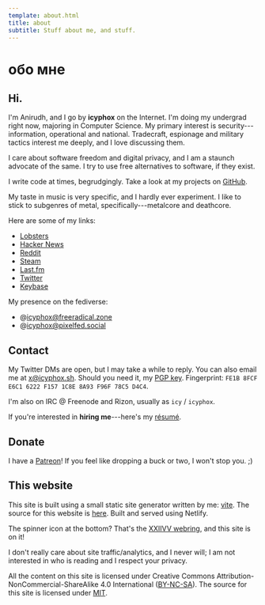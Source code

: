 ```yaml
---
template: about.html
title: about
subtitle: Stuff about me, and stuff.
---
```


# обо мне
## Hi.

I'm Anirudh, and I go by **icyphox** on the Internet. I'm doing my
undergrad right now, majoring in Computer Science. My primary interest
is security---information, operational and national. Tradecraft,
espionage and military tactics interest me deeply, and I love discussing
them.

I care about software freedom and digital privacy, and I am a staunch
advocate of the same. I try to use free alternatives to software, if
they exist.

I write code at times, begrudgingly. Take a look at my projects on
[GitHub](https://github.com/icyphox).

My taste in music is very specific, and I hardly ever experiment. I like
to stick to subgenres of metal, specifically---metalcore and deathcore.

Here are some of my links:

- [Lobsters](https://lobste.rs/u/icyphox)
- [Hacker News](https://news.ycombinator.com/user?id=Icyphox)
- [Reddit](https://reddit.com/u/icyphox)
- [Steam](https://steamcommunity.com/id/icyphox)
- [Last.fm](https://last.fm/user/icyphox)
- [Twitter](https://twitter.com/icyphox)
- [Keybase](https://keybase.io/icyphox)

My presence on the fediverse:

- @[icyphox@freeradical.zone](https://freeradical.zone/@icyphox)
- @[icyphox@pixelfed.social](https://pixelfed.social/icyphox)

## Contact

My Twitter DMs are open, but I may take a while to reply. You can also
email me at [x@icyphox.sh](mailto:x@icyphox.sh). Should you need it,
my [PGP key](/static/gpg.txt). Fingerprint:
`FE1B 8FCF E6C1 6222 F157 1C8E 8A93 F96F 78C5 D4C4`.

I'm also on IRC @ Freenode and Rizon, usually as `icy` / `icyphox`.

If you're interested in **hiring me**---here's my
[résumé](https://x@icyphox.sh/resume.pdf).

## Donate

I have a [Patreon](https://www.patreon.com/icyphox)! If you feel like
dropping a buck or two, I won't stop you. ;)

## This website

This site is built using a small static site generator written by me:
[vite](https://github.com/icyphox/vite). The source for this website is
[here](https://github.com/icyphox/site). Built and served using Netlify.

The spinner icon at the bottom? That's the [XXIIVV
webring](https://webring.xxiivv.com), and this site is on it!

I don't really care about site traffic/analytics, and I never will; 
I am not interested in who is reading and I respect your privacy.

All the content on this site is licensed under Creative Commons
Attribution-NonCommercial-ShareAlike 4.0 International 
([BY-NC-SA](https://creativecommons.org/licenses/by-nc-sa/4.0/)). The
source for this site is licensed under
[MIT](https://opensource.org/licenses/MIT).
